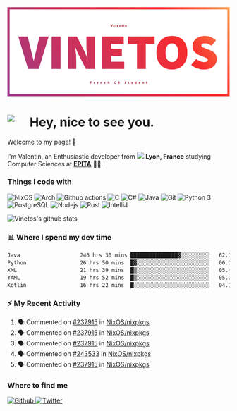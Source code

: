 <!--
**Vinetos/Vinetos** is a ✨ _special_ ✨ repository because its `README.md` (this file) appears on your GitHub profile.
-->
<a align="center" href="https://vinetos.fr">
  <img src="https://raw.githubusercontent.com/Vinetos/Vinetos/master/Vinetos%20Banner.png" />
</a>

# <img align="left" src="https://cdn.discordapp.com/emojis/938153240527265812.webp" width="10%" /> Hey, nice to see you.

Welcome to my page! :wave:  

I'm Valentin, an Enthusiastic developer from <img src="https://cdn-icons-png.flaticon.com/512/197/197560.png" width="13"/> **Lyon, France** studying Computer Sciences at [**EPITA**](https://www.epita.fr/en/) 👨‍🎓.

### Things I code with
<p>
  <img alt="NixOS" src="https://img.shields.io/badge/-NixOS-00cec9?style=flat-square&logo=nixos&logoColor=white" />
  <img alt="Arch" src="https://img.shields.io/badge/-Arch-2088FF?style=flat-square&logo=arch-linux&logoColor=white" />
  <img alt="Github actions" src="https://img.shields.io/badge/-Github_Actions-4834d4?style=flat-square&logo=github-actions&logoColor=white" />
  <img alt="C" src="https://img.shields.io/badge/-C-be2edd?style=flat-square&logo=c&logoColor=white" />
  <img alt="C#" src="https://img.shields.io/badge/-C%23-E10098?style=flat-square&logo=c#&logoColor=white" />
  <img alt="Java" src="https://img.shields.io/badge/-Java-ea2845?style=flat-square&logo=openjdk&logoColor=white" />
  <img alt="Git" src="https://img.shields.io/badge/-Git-F05032?style=flat-square&logo=git&logoColor=white" />
  <img alt="Python 3" src="https://img.shields.io/badge/-Python%203-F7B93E?style=flat-square&logo=python&logoColor=white" />
  <img alt="PostgreSQL" src="https://img.shields.io/badge/-PostgreSQL-13aa52?style=flat-square&logo=mongodb&logoColor=white" />
  <img alt="Nodejs" src="https://img.shields.io/badge/-Nodejs-43853d?style=flat-square&logo=Node.js&logoColor=white" />
  <img alt="Rust" src="https://img.shields.io/badge/-Rust-f7f1e3?style=flat-square&logo=rust&logoColor=black" />
  <img alt="IntelliJ" src="https://img.shields.io/badge/-IntelliJ-000000?style=flat-square&logo=intellij-idea&logoColor=white" />
</p>

![Vinetos's github stats](https://github-readme-stats.vercel.app/api?username=Vinetos&show_icons=true) 

### :bar_chart: Where I spend my dev time  
<!--START_SECTION:waka-->

```txt
Java                   246 hrs 30 mins ███████████████▓░░░░░░░░░   62.15 %
Python                 26 hrs 50 mins  █▓░░░░░░░░░░░░░░░░░░░░░░░   06.77 %
XML                    21 hrs 39 mins  █▒░░░░░░░░░░░░░░░░░░░░░░░   05.46 %
YAML                   19 hrs 52 mins  █▒░░░░░░░░░░░░░░░░░░░░░░░   05.01 %
Kotlin                 16 hrs 22 mins  █░░░░░░░░░░░░░░░░░░░░░░░░   04.13 %
```

<!--END_SECTION:waka-->

### :zap: My Recent Activity

<!--START_SECTION:activity-->
1. 🗣 Commented on [#237915](https://github.com/NixOS/nixpkgs/pull/237915#issuecomment-1646517574) in [NixOS/nixpkgs](https://github.com/NixOS/nixpkgs)
2. 🗣 Commented on [#237915](https://github.com/NixOS/nixpkgs/pull/237915#issuecomment-1645483907) in [NixOS/nixpkgs](https://github.com/NixOS/nixpkgs)
3. 🗣 Commented on [#237915](https://github.com/NixOS/nixpkgs/pull/237915#issuecomment-1643996845) in [NixOS/nixpkgs](https://github.com/NixOS/nixpkgs)
4. 🗣 Commented on [#243533](https://github.com/NixOS/nixpkgs/pull/243533#issuecomment-1640592893) in [NixOS/nixpkgs](https://github.com/NixOS/nixpkgs)
5. 🗣 Commented on [#237915](https://github.com/NixOS/nixpkgs/pull/237915#issuecomment-1620635724) in [NixOS/nixpkgs](https://github.com/NixOS/nixpkgs)
<!--END_SECTION:activity-->

### Where to find me
<p>
  <a href="https://github.com/Vinetos" target="_blank">
    <img alt="Github" src="https://img.shields.io/badge/GitHub-%2312100E.svg?&style=for-the-badge&logo=Github&logoColor=white" />
  </a> 
  <a href="https://twitter.com/Vinetos" target="_blank">
    <img alt="Twitter" src="https://img.shields.io/badge/twitter-%231DA1F2.svg?&style=for-the-badge&logo=twitter&logoColor=white" />
  </a> 
</p>
